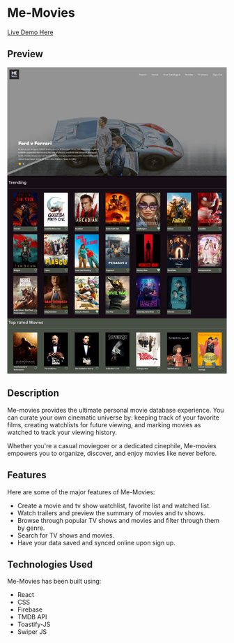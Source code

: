 # Me-Movies

[Live Demo Here](https://me-movies.pages.dev/)

## Preview

![preview](./preview/me2.png)

## Description

Me-movies provides the ultimate personal movie database experience. You can curate your own cinematic universe by: keeping track of your favorite films, creating watchlists for future viewing, and marking movies as watched to track your viewing history.

Whether you're a casual moviegoer or a dedicated cinephile, Me-movies empowers you to organize, discover, and enjoy movies like never before.

## Features

Here are some of the major features of Me-Movies:

- Create a movie and tv show watchlist, favorite list and watched list.
- Watch trailers and preview the summary of movies and tv shows.
- Browse through popular TV shows and movies and filter through them by genre.
- Search for TV shows and movies.
- Have your data saved and synced online upon sign up.

## Technologies Used

Me-Movies has been built using:

- React
- CSS
- Firebase
- TMDB API
- Toastify-JS
- Swiper JS
